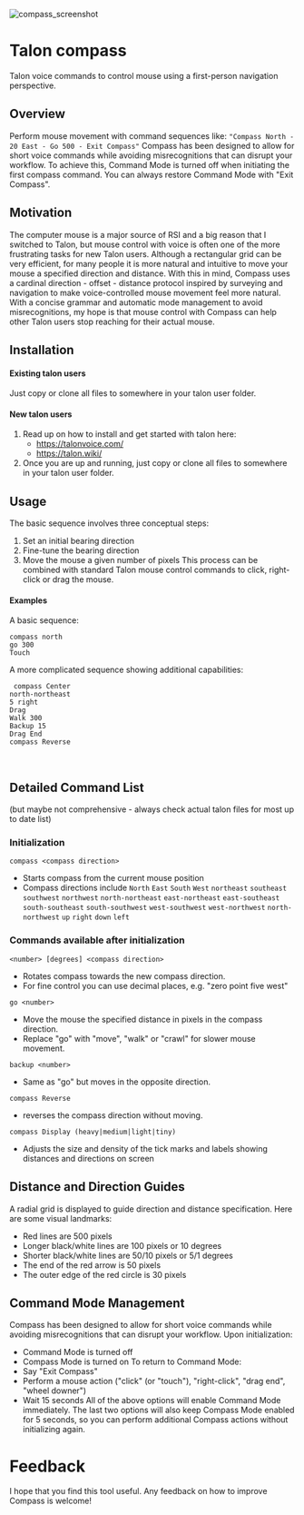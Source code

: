![compass_screenshot](https://github.com/user-attachments/assets/186c40be-2914-420a-a33d-baa23f0cb43b)

# Talon compass
Talon voice commands to control mouse using a first-person navigation perspective.
## Overview
Perform mouse movement with command sequences like:
``` "Compass North - 20 East - Go 500 - Exit Compass" ```
Compass has been designed to allow for short voice commands while avoiding misrecognitions that can disrupt your workflow. To achieve this, Command Mode is turned off when initiating the first compass command. You can always restore Command Mode with "Exit Compass".
## Motivation
The computer mouse is a major source of RSI and a big reason that I switched to Talon, but mouse control with voice is often one of the more frustrating tasks for new Talon users. Although a rectangular grid can be very efficient, for many people it is more natural and intuitive to move your mouse a specified direction and distance. With this in mind, Compass uses a cardinal direction - offset - distance protocol inspired by surveying and navigation to make voice-controlled mouse movement feel more natural. With a concise grammar and automatic mode management to avoid misrecognitions, my hope is that mouse control with Compass can help other Talon users stop reaching for their actual mouse.
## Installation
#### Existing talon users
Just copy or clone all files to somewhere in your talon user folder. 
#### New talon users
1. Read up on how to install and get started with talon here:
   - https://talonvoice.com/
   - https://talon.wiki/
2. Once you are up and running, just copy or clone all files to somewhere in your talon user folder. 
## Usage
The basic sequence involves three conceptual steps:
  1. Set an initial bearing direction
  2. Fine-tune the bearing direction 
  3. Move the mouse a given number of pixels
This process can be combined with standard Talon mouse control commands to click, right-click or drag the mouse. 

#### Examples
A basic sequence:  

``` compass north ```  
``` go 300 ```  
``` Touch ```  

A more complicated sequence showing additional capabilities:

``` compass Center```  
``` north-northeast ```  
``` 5 right ```  
``` Drag ```  
``` Walk 300 ```  
``` Backup 15 ```  
``` Drag End ```  
``` compass Reverse ```  

<br/>

## Detailed Command List
(but maybe not comprehensive - always check actual talon files for most up to date list)

### Initialization
``` compass <compass direction> ```  
  * Starts compass from the current mouse position 
  * Compass directions include ```North``` ```East``` ```South``` ```West``` ```northeast``` ```southeast``` ```southwest``` ```northwest``` ```north-northeast``` ```east-northeast``` ```east-southeast``` ```south-southeast``` ```south-southwest``` ```west-southwest``` ```west-northwest``` ```north-northwest``` ```up``` ```right``` ```down``` ```left```  

### Commands available after initialization
``` <number> [degrees] <compass direction> ```
  * Rotates compass towards the new compass direction.
  * For fine control you can use decimal places, e.g. "zero point five west"

``` go <number> ```  
  * Move the mouse the specified distance in pixels in the compass direction.
  * Replace "go" with "move", "walk" or "crawl" for slower mouse movement.

``` backup <number> ```
  * Same as "go" but moves in the opposite direction.

``` compass Reverse ```
  * reverses the compass direction without moving.

``` compass Display (heavy|medium|light|tiny) ```
  * Adjusts the size and density of the tick marks and labels showing distances and directions on screen

## Distance and Direction Guides
A radial grid is displayed to guide direction and distance specification. Here are some visual landmarks:
  * Red lines are 500 pixels
  * Longer black/white lines are 100 pixels or 10 degrees
  * Shorter black/white lines are 50/10 pixels or 5/1 degrees
  * The end of the red arrow is 50 pixels
  * The outer edge of the red circle is 30 pixels
  
## Command Mode Management
Compass has been designed to allow for short voice commands while avoiding misrecognitions that can disrupt your workflow. Upon initialization:
  * Command Mode is turned off 
  * Compass Mode is turned on
To return to Command Mode:
  * Say "Exit Compass"
  * Perform a mouse action ("click" (or "touch"), "right-click", "drag end", "wheel downer")
  * Wait 15 seconds
All of the above options will enable Command Mode immediately. The last two options will also keep Compass Mode enabled for 5 seconds, so you can perform additional Compass actions without initializing again.
  
# Feedback
I hope that you find this tool useful. Any feedback on how to improve Compass is welcome!
